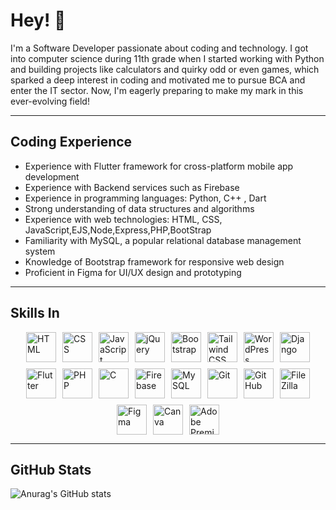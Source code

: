 # Hey! 👋

I'm a Software Developer passionate about coding and technology. I got into computer science during 11th grade when I started working with Python and building projects like calculators and quirky odd or even games, which sparked a deep interest in coding and motivated me to pursue BCA and enter the IT sector. Now, I'm eagerly preparing to make my mark in this ever-evolving field!


>

---

## Coding Experience

- Experience with Flutter framework for cross-platform mobile app development
- Experience with Backend services such as Firebase
- Experience in programming languages: Python, C++ , Dart
- Strong understanding of data structures and algorithms
- Experience with web technologies: HTML, CSS, JavaScript,EJS,Node,Express,PHP,BootStrap
- Familiarity with MySQL, a popular relational database management system
- Knowledge of Bootstrap framework for responsive web design
- Proficient in Figma for UI/UX design and prototyping

---

## Skills In

<div style="display: flex; justify-content: center; flex-wrap: wrap; gap: 10px;">
  <img src="https://img.icons8.com/color/48/000000/html-5.png" alt="HTML" width="48" height="48" />
  <img src="https://img.icons8.com/color/48/000000/css3.png" alt="CSS" width="48" height="48" />
  <img src="https://img.icons8.com/color/48/000000/javascript.png" alt="JavaScript" width="48" height="48" />
  <img src="https://img.icons8.com/badges/48/000000/jquery.png" alt="jQuery" width="48" height="48" />
  <img src="https://img.icons8.com/color/48/000000/bootstrap.png" alt="Bootstrap" width="48" height="48" />
  <img src="https://img.icons8.com/color/48/000000/tailwind_css.png" alt="Tailwind CSS" width="48" height="48" />
  <img src="https://img.icons8.com/color/48/000000/wordpress.png" alt="WordPress" width="48" height="48" />
  <img src="https://img.icons8.com/color/48/000000/django.png" alt="Django" width="48" height="48" />
  <img src="https://img.icons8.com/color/48/000000/flutter.png" alt="Flutter" width="48" height="48" />
  <img src="https://img.icons8.com/officel/48/000000/php-logo.png" alt="PHP" width="48" height="48" />
  <img src="https://img.icons8.com/color/48/000000/c-programming.png" alt="C" width="48" height="48" />
  <img src="https://img.icons8.com/color/48/000000/firebase.png" alt="Firebase" width="48" height="48" />
  <img src="https://img.icons8.com/color/48/000000/sql.png" alt="MySQL" width="48" height="48" />
  <img src="https://img.icons8.com/color/48/000000/git.png" alt="Git" width="48" height="48" />
  <img src="https://img.icons8.com/ios-filled/48/000000/github.png" alt="GitHub" width="48" height="48" />
  <img src="https://img.icons8.com/color/48/filezilla.png" alt="FileZilla" width="48" height="48" />
  <img src="https://img.icons8.com/color/48/figma.png" alt="Figma" width="48" height="48" />
  <img src="https://img.icons8.com/color/48/canva.png" alt="Canva" width="48" height="48" />
  <img src="https://img.icons8.com/color/48/adobe-premiere-pro.png" alt="Adobe Premiere Pro" width="48" height="48" />
</div>



---

## GitHub Stats
![Anurag's GitHub stats](https://github-readme-stats.vercel.app/api?username=Vrindtime&show_icons=true&bg_color=00000000)

<!--
**Vrindtime/Vrindtime** is a ✨ _special_ ✨ repository because its `README.md` (this file) appears on your GitHub profile.

Here are some ideas to get you started:

- 🔭 I’m currently working on ...
- 🌱 I’m currently learning ...
- 👯 I’m looking to collaborate on ...
- 🤔 I’m looking for help with ...
- 💬 Ask me about ...
- 📫 How to reach me: ...
- 😄 Pronouns: ...
- ⚡ Fun fact: ...
-->
